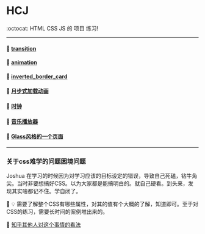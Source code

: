 # HCJ

:octocat: HTML CSS JS 的 项目 练习!

-----------

#### :small_orange_diamond: [transition](./HCJ_demo/transition/)

#### :small_orange_diamond: [animation](http://htmlpreview.github.io/?https://github.com/Joshua-leyer/HCJ_note/blob/master/HCJ_demo/animation/animation.html)

#### :small_orange_diamond: [inverted_border_card](http://htmlpreview.github.io/?https://github.com/Joshua-leyer/HCJ_note/blob/master/HCJ_demo/inverted_border_card/index.html)

#### :small_orange_diamond: [月步式加载动画](http://htmlpreview.github.io/?https://github.com/Joshua-leyer/HCJ_note/blob/master/HCJ_demo/月步式加载动画/index.html)

<!-- ![Card Preview](https://github.com/Joshua-leyer/HCJ_note/tree/master/HCJ_demo/inverted_border_card/assets/cardPreview.png "Card Preview") -->


#### :small_orange_diamond: [时钟](https://github.com/Joshua-leyer/HCJ_note/blob/master/HCJ_demo/timeClock)

#### :small_orange_diamond: [音乐播放器](https://github.com/Joshua-leyer/HCJ_note/blob/master/HCJ_demo/music-player)

#### :small_orange_diamond: [Glass风格的一个页面](http://htmlpreview.github.io/?https://github.com/Joshua-leyer/HCJ_note/blob/master/HCJ_demo/GlassWebsite/V1/index.html)


----------



### 关于css难学的问题困境问题

  Joshua 在学习的时候因为对学习应该的目标设定的错误，导致自己死磕，钻牛角尖。当时非要想搞好CSS。以为大家都是能搞明白的。就自己硬看。到头来，发现其实啥都记不住。学自闭了。

  :rabbit: :bulb: 需要了解整个CSS有哪些属性，对其的值有个大概的了解，知道即可。至于对CSS的练习，需要长时间的案例堆出来的。

  :page_with_curl: [知乎其他人对这个事情的看法](https://www.zhihu.com/question/66167982/answer/1160351616)

